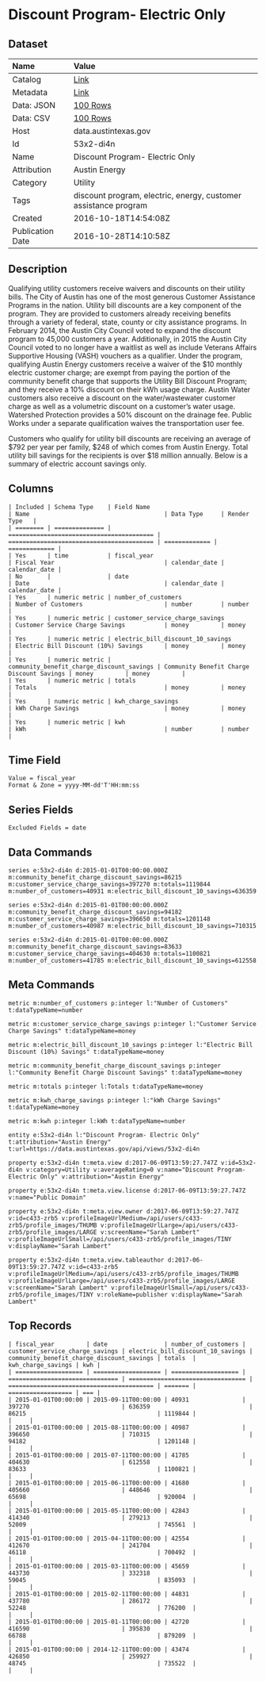 # Discount Program- Electric Only

## Dataset

| Name | Value |
| :--- | :---- |
| Catalog | [Link](https://catalog.data.gov/dataset/discount-program-electric-only) |
| Metadata | [Link](https://data.austintexas.gov/api/views/53x2-di4n) |
| Data: JSON | [100 Rows](https://data.austintexas.gov/api/views/53x2-di4n/rows.json?max_rows=100) |
| Data: CSV | [100 Rows](https://data.austintexas.gov/api/views/53x2-di4n/rows.csv?max_rows=100) |
| Host | data.austintexas.gov |
| Id | 53x2-di4n |
| Name | Discount Program- Electric Only |
| Attribution | Austin Energy |
| Category | Utility |
| Tags | discount program, electric, energy, customer assistance program |
| Created | 2016-10-18T14:54:08Z |
| Publication Date | 2016-10-28T14:10:58Z |

## Description

Qualifying utility customers receive waivers and discounts on their utility bills. The City of Austin has one of the most generous Customer Assistance Programs in the nation. Utility bill discounts are a key component of the program. They are provided to customers already receiving benefits through a variety of federal, state, county or city assistance programs. In February 2014, the Austin City Council voted to expand the discount program to 45,000 customers a year.  Additionally, in 2015 the Austin City Council voted to no longer have a waitlist as well as include Veterans Affairs Supportive Housing (VASH) vouchers as a qualifier.
Under the program, qualifying Austin Energy customers receive a waiver of the $10 monthly electric customer charge; are exempt from paying the portion of the community benefit charge that supports the Utility Bill Discount Program; and they receive a 10% discount on their kWh usage charge. Austin Water customers also receive a discount on the water/wastewater customer charge as well as a volumetric discount on a customer’s water usage. Watershed Protection provides a 50% discount on the drainage fee. Public Works under a separate qualification waives the transportation user fee. 
 
Customers who qualify for utility bill discounts are receiving an average of $792 per year per family, $248 of which comes from Austin Energy. Total utility bill savings for the recipients is over $18 million annually. Below is a summary of electric account savings only.

## Columns

```ls
| Included | Schema Type    | Field Name                                | Name                                      | Data Type     | Render Type   |
| ======== | ============== | ========================================= | ========================================= | ============= | ============= |
| Yes      | time           | fiscal_year                               | Fiscal Year                               | calendar_date | calendar_date |
| No       |                | date                                      | Date                                      | calendar_date | calendar_date |
| Yes      | numeric metric | number_of_customers                       | Number of Customers                       | number        | number        |
| Yes      | numeric metric | customer_service_charge_savings           | Customer Service Charge Savings           | money         | money         |
| Yes      | numeric metric | electric_bill_discount_10_savings         | Electric Bill Discount (10%) Savings      | money         | money         |
| Yes      | numeric metric | community_benefit_charge_discount_savings | Community Benefit Charge Discount Savings | money         | money         |
| Yes      | numeric metric | totals                                    | Totals                                    | money         | money         |
| Yes      | numeric metric | kwh_charge_savings                        | kWh Charge Savings                        | money         | money         |
| Yes      | numeric metric | kwh                                       | kWh                                       | number        | number        |
```

## Time Field

```ls
Value = fiscal_year
Format & Zone = yyyy-MM-dd'T'HH:mm:ss
```

## Series Fields

```ls
Excluded Fields = date
```

## Data Commands

```ls
series e:53x2-di4n d:2015-01-01T00:00:00.000Z m:community_benefit_charge_discount_savings=86215 m:customer_service_charge_savings=397270 m:totals=1119844 m:number_of_customers=40931 m:electric_bill_discount_10_savings=636359

series e:53x2-di4n d:2015-01-01T00:00:00.000Z m:community_benefit_charge_discount_savings=94182 m:customer_service_charge_savings=396650 m:totals=1201148 m:number_of_customers=40987 m:electric_bill_discount_10_savings=710315

series e:53x2-di4n d:2015-01-01T00:00:00.000Z m:community_benefit_charge_discount_savings=83633 m:customer_service_charge_savings=404630 m:totals=1100821 m:number_of_customers=41785 m:electric_bill_discount_10_savings=612558
```

## Meta Commands

```ls
metric m:number_of_customers p:integer l:"Number of Customers" t:dataTypeName=number

metric m:customer_service_charge_savings p:integer l:"Customer Service Charge Savings" t:dataTypeName=money

metric m:electric_bill_discount_10_savings p:integer l:"Electric Bill Discount (10%) Savings" t:dataTypeName=money

metric m:community_benefit_charge_discount_savings p:integer l:"Community Benefit Charge Discount Savings" t:dataTypeName=money

metric m:totals p:integer l:Totals t:dataTypeName=money

metric m:kwh_charge_savings p:integer l:"kWh Charge Savings" t:dataTypeName=money

metric m:kwh p:integer l:kWh t:dataTypeName=number

entity e:53x2-di4n l:"Discount Program- Electric Only" t:attribution="Austin Energy" t:url=https://data.austintexas.gov/api/views/53x2-di4n

property e:53x2-di4n t:meta.view d:2017-06-09T13:59:27.747Z v:id=53x2-di4n v:category=Utility v:averageRating=0 v:name="Discount Program- Electric Only" v:attribution="Austin Energy"

property e:53x2-di4n t:meta.view.license d:2017-06-09T13:59:27.747Z v:name="Public Domain"

property e:53x2-di4n t:meta.view.owner d:2017-06-09T13:59:27.747Z v:id=c433-zrb5 v:profileImageUrlMedium=/api/users/c433-zrb5/profile_images/THUMB v:profileImageUrlLarge=/api/users/c433-zrb5/profile_images/LARGE v:screenName="Sarah Lambert" v:profileImageUrlSmall=/api/users/c433-zrb5/profile_images/TINY v:displayName="Sarah Lambert"

property e:53x2-di4n t:meta.view.tableauthor d:2017-06-09T13:59:27.747Z v:id=c433-zrb5 v:profileImageUrlMedium=/api/users/c433-zrb5/profile_images/THUMB v:profileImageUrlLarge=/api/users/c433-zrb5/profile_images/LARGE v:screenName="Sarah Lambert" v:profileImageUrlSmall=/api/users/c433-zrb5/profile_images/TINY v:roleName=publisher v:displayName="Sarah Lambert"
```

## Top Records

```ls
| fiscal_year         | date                | number_of_customers | customer_service_charge_savings | electric_bill_discount_10_savings | community_benefit_charge_discount_savings | totals  | kwh_charge_savings | kwh | 
| =================== | =================== | =================== | =============================== | ================================= | ========================================= | ======= | ================== | === | 
| 2015-01-01T00:00:00 | 2015-09-11T00:00:00 | 40931               | 397270                          | 636359                            | 86215                                     | 1119844 |                    |     | 
| 2015-01-01T00:00:00 | 2015-08-11T00:00:00 | 40987               | 396650                          | 710315                            | 94182                                     | 1201148 |                    |     | 
| 2015-01-01T00:00:00 | 2015-07-11T00:00:00 | 41785               | 404630                          | 612558                            | 83633                                     | 1100821 |                    |     | 
| 2015-01-01T00:00:00 | 2015-06-11T00:00:00 | 41680               | 405660                          | 448646                            | 65698                                     | 920004  |                    |     | 
| 2015-01-01T00:00:00 | 2015-05-11T00:00:00 | 42843               | 414340                          | 279213                            | 52009                                     | 745561  |                    |     | 
| 2015-01-01T00:00:00 | 2015-04-11T00:00:00 | 42554               | 412670                          | 241704                            | 46118                                     | 700492  |                    |     | 
| 2015-01-01T00:00:00 | 2015-03-11T00:00:00 | 45659               | 443730                          | 332318                            | 59045                                     | 835093  |                    |     | 
| 2015-01-01T00:00:00 | 2015-02-11T00:00:00 | 44831               | 437780                          | 286172                            | 52248                                     | 776200  |                    |     | 
| 2015-01-01T00:00:00 | 2015-01-11T00:00:00 | 42720               | 416590                          | 395830                            | 66788                                     | 879209  |                    |     | 
| 2015-01-01T00:00:00 | 2014-12-11T00:00:00 | 43474               | 426850                          | 259927                            | 48745                                     | 735522  |                    |     | 
```